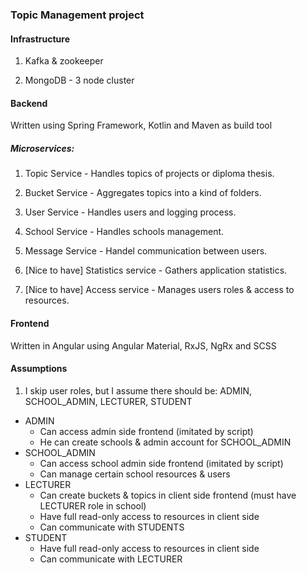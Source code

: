 ### Topic Management project

#### Infrastructure
1. Kafka & zookeeper

2. MongoDB - 3 node cluster 

#### Backend
Written using Spring Framework, Kotlin and Maven as build tool 
 
##### Microservices:
1. Topic Service - Handles topics of projects or diploma thesis.

2. Bucket Service - Aggregates topics into a kind of folders.

3. User Service - Handles users and logging process.

4. School Service - Handles schools management.

5. Message Service - Handel communication between users.

6. [Nice to have] Statistics service - Gathers application statistics. 

7. [Nice to have] Access service - Manages users roles & access to resources. 

#### Frontend
Written in Angular using Angular Material, RxJS, NgRx and SCSS

#### Assumptions
1. I skip user roles, but I assume there should be: ADMIN, SCHOOL_ADMIN, LECTURER, STUDENT
- ADMIN
    - Can access admin side frontend (imitated by script)
    - He can create schools & admin account for SCHOOL_ADMIN
- SCHOOL_ADMIN
    - Can access school admin side frontend (imitated by script)
    - Can manage certain school resources & users
- LECTURER
    - Can create buckets & topics in client side frontend (must have LECTURER role in school)
    - Have full read-only access to resources in client side
    - Can communicate with STUDENTS
- STUDENT
    - Have full read-only access to resources in client side
    - Can communicate with LECTURER

